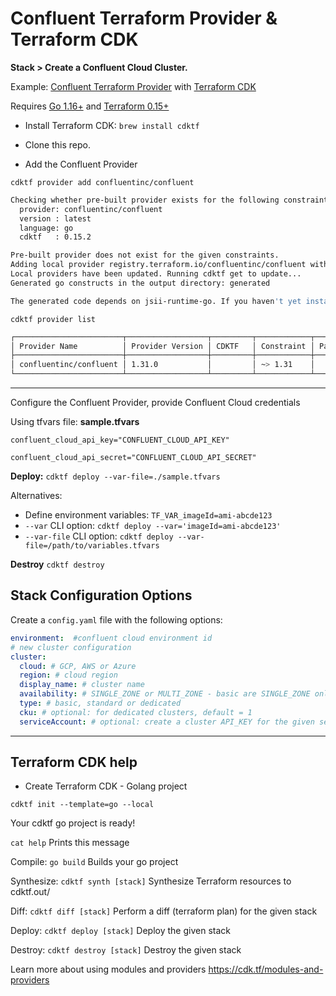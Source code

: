 # Confluent Terraform Provider & Terraform CDK

**Stack > Create a Confluent Cloud Cluster.**

Example: [Confluent Terraform Provider](https://registry.terraform.io/providers/confluentinc/confluent/latest/docs) with [Terraform CDK](https://developer.hashicorp.com/terraform/cdktf)

Requires [Go 1.16+](https://golang.org/doc/install) and [Terraform 0.15+](https://www.terraform.io/downloads.html)

- Install Terraform CDK: `brew install cdktf`

- Clone this repo.

- Add the Confluent Provider

`cdktf provider add confluentinc/confluent`

```sh
Checking whether pre-built provider exists for the following constraints:
  provider: confluentinc/confluent
  version : latest
  language: go
  cdktf   : 0.15.2

Pre-built provider does not exist for the given constraints.
Adding local provider registry.terraform.io/confluentinc/confluent with version constraint undefined to cdktf.json
Local providers have been updated. Running cdktf get to update...
Generated go constructs in the output directory: generated

The generated code depends on jsii-runtime-go. If you haven't yet installed it, you can run go mod tidy to automatically install it.
```

`cdktf provider list`

```sh
┌────────────────────────┬──────────────────┬─────────┬────────────┬──────────────────────────────────────────────────┬─────────────────┐
│ Provider Name          │ Provider Version │ CDKTF   │ Constraint │ Package Name                                     │ Package Version │
├────────────────────────┼──────────────────┼─────────┼────────────┼──────────────────────────────────────────────────┼─────────────────┤
│ confluentinc/confluent │ 1.31.0           │         │ ~> 1.31    │                                                  │                 │
└────────────────────────┴──────────────────┴─────────┴────────────┴──────────────────────────────────────────────────┴─────────────────┘
```

---

Configure the Confluent Provider, provide Confluent Cloud credentials

Using tfvars file:  **sample.tfvars**

```hcl
confluent_cloud_api_key="CONFLUENT_CLOUD_API_KEY" 

confluent_cloud_api_secret="CONFLUENT_CLOUD_API_SECRET"
```

**Deploy:** `cdktf deploy --var-file=./sample.tfvars` 

Alternatives:

- Define environment variables: `TF_VAR_imageId=ami-abcde123`
- `--var` CLI option: `cdktf deploy --var='imageId=ami-abcde123'`
- `--var-file` CLI option: `cdktf deploy --var-file=/path/to/variables.tfvars`


**Destroy** `cdktf destroy`

## Stack Configuration Options

Create a `config.yaml` file with the following options:

```yaml
environment:  #confluent cloud environment id
# new cluster configuration
cluster: 
  cloud: # GCP, AWS or Azure
  region: # cloud region
  display_name: # cluster name
  availability: # SINGLE_ZONE or MULTI_ZONE - basic are SINGLE_ZONE only. 
  type: # basic, standard or dedicated
  cku: # optional: for dedicated clusters, default = 1
  serviceAccount: # optional: create a cluster API_KEY for the given service account name.
```

---

## Terraform CDK help

- Create Terraform CDK - Golang project

`cdktf init --template=go --local`

Your cdktf go project is ready!

  `cat help`                Prints this message

  Compile:
    `go build`              Builds your go project

  Synthesize:
    `cdktf synth [stack]`   Synthesize Terraform resources to cdktf.out/

  Diff:
    `cdktf diff [stack]`    Perform a diff (terraform plan) for the given stack

  Deploy:
    `cdktf deploy [stack]`  Deploy the given stack

  Destroy:
    `cdktf destroy [stack]` Destroy the given stack

  Learn more about using modules and providers <https://cdk.tf/modules-and-providers>
